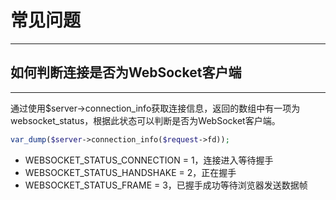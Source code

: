 # 常见问题


---


## 如何判断连接是否为WebSocket客户端


-----

通过使用$server->connection_info获取连接信息，返回的数组中有一项为 websocket_status，根据此状态可以判断是否为WebSocket客户端。
```php
var_dump($server->connection_info($request->fd));
```

* WEBSOCKET_STATUS_CONNECTION = 1，连接进入等待握手
* WEBSOCKET_STATUS_HANDSHAKE = 2，正在握手
* WEBSOCKET_STATUS_FRAME = 3，已握手成功等待浏览器发送数据帧



